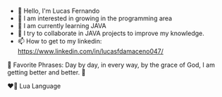 - 👋 Hello, I'm Lucas Fernando
- 👀 I am interested in growing in the programming area
- 🌱 I am currently learning JAVA
- 💞️ I try to collaborate in JAVA projects to improve my knowledge.
- 📫 How to get to my linkedin: https://www.linkedin.com/in/lucasfdamaceno047/

🔶 Favorite Phrases: Day by day, in every way, by the grace of God, I am getting better and better. 🔶

❤️‍🔥 Lua Language
